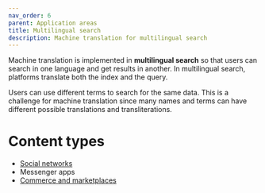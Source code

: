 ```yaml
---
nav_order: 6
parent: Application areas
title: Multilingual search
description: Machine translation for multilingual search
---
```


Machine translation is implemented in **multilingual search** so that users can search in one language and get results in another.
In multilingual search, platforms translate both the index and the query.

Users can use different terms to search for the same data.
This is a challenge for machine translation since many names and terms can have different possible translations and transliterations.


# Content types

- [Social networks](/nav_bar/building-and-research/applications/social-networks.md)
- Messenger apps
- [Commerce and marketplaces](/nav_bar/building-and-research/applications/commerce-and-marketplaces.md)

